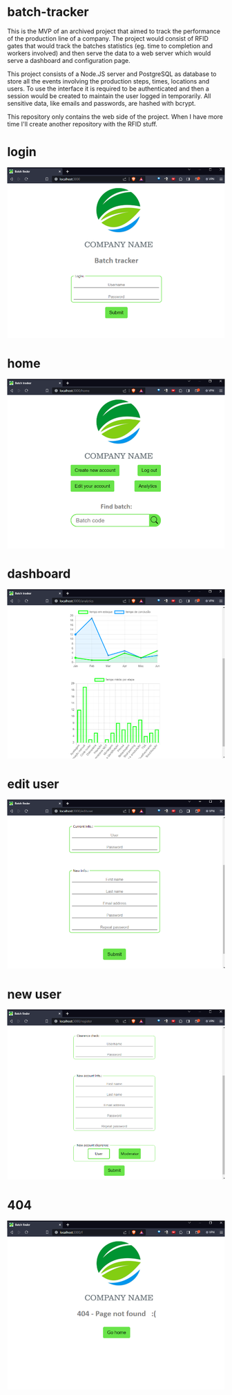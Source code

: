 # batch-tracker
This is the MVP of an archived project that aimed to track the performance of the production line of a company. The project would consist of RFID gates that would track the batches statistics (eg. time to completion and  workers involved) and then serve the data to a web server which would serve a dashboard and configuration page.

This project consists of a Node.JS server and PostgreSQL as database to store all the events involving the production steps, times, locations and users. To use the interface it is required to be authenticated and then a session would be created to maintain the user logged in temporarily. All sensitive data, like emails and passwords, are hashed with bcrypt.

This repository only contains the web side of the project. When I have more time I'll create another repository with the RFID stuff.

# login
<!-- ![home](images/home.png){width=50 height=50} -->
<!-- ![home](images/home.png){width=500px}
![home](images/home.png){width=50} -->
<!-- ![login](images/login.png){width=50%} -->
![login](images/login.png)
<!-- ![home =640x640](images/home.png) -->
<!-- <img src="images/home.png" alt="home" width="32" style="width:320px;"/> -->

# home
![home](images/home.png)

# dashboard
![dashboard](images/dashboard.png)

# edit user
![edit_user](images/edit_user.png)

# new user
![new_user](images/new_user.png)

# 404
![404](images/404.png)